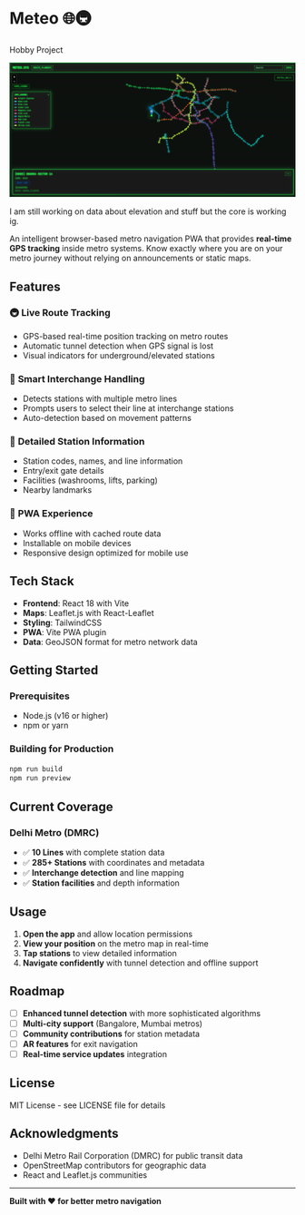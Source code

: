 # Meteo 🌐🚇

Hobby Project

![Meteo](./pictures//meteo.png)

I am still working on data about elevation and stuff but the core is working ig.

An intelligent browser-based metro navigation PWA that provides **real-time GPS tracking** inside metro systems. Know exactly where you are on your metro journey without relying on announcements or static maps.

## Features

### 🚇 **Live Route Tracking**
- GPS-based real-time position tracking on metro routes
- Automatic tunnel detection when GPS signal is lost
- Visual indicators for underground/elevated stations

### 🔄 **Smart Interchange Handling**
- Detects stations with multiple metro lines
- Prompts users to select their line at interchange stations
- Auto-detection based on movement patterns

### 📍 **Detailed Station Information**
- Station codes, names, and line information
- Entry/exit gate details
- Facilities (washrooms, lifts, parking)
- Nearby landmarks

### 📱 **PWA Experience**
- Works offline with cached route data
- Installable on mobile devices
- Responsive design optimized for mobile use

## Tech Stack

- **Frontend**: React 18 with Vite
- **Maps**: Leaflet.js with React-Leaflet
- **Styling**: TailwindCSS
- **PWA**: Vite PWA plugin
- **Data**: GeoJSON format for metro network data

## Getting Started

### Prerequisites
- Node.js (v16 or higher)
- npm or yarn


### Building for Production

```bash
npm run build
npm run preview
```

## Current Coverage

### Delhi Metro (DMRC)
- ✅ **10 Lines** with complete station data
- ✅ **285+ Stations** with coordinates and metadata
- ✅ **Interchange detection** and line mapping
- ✅ **Station facilities** and depth information

## Usage

1. **Open the app** and allow location permissions
2. **View your position** on the metro map in real-time
3. **Tap stations** to view detailed information
4. **Navigate confidently** with tunnel detection and offline support


## Roadmap

- [ ] **Enhanced tunnel detection** with more sophisticated algorithms
- [ ] **Multi-city support** (Bangalore, Mumbai metros)
- [ ] **Community contributions** for station metadata
- [ ] **AR features** for exit navigation
- [ ] **Real-time service updates** integration

## License

MIT License - see LICENSE file for details

## Acknowledgments

- Delhi Metro Rail Corporation (DMRC) for public transit data
- OpenStreetMap contributors for geographic data
- React and Leaflet.js communities

---

**Built with ❤️ for better metro navigation**
